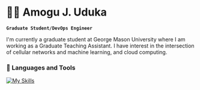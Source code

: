 # 🏄‍♂️ Amogu J. Uduka

**`Graduate Student/DevOps Engineer`**

I'm currently a graduate student at George Mason University where I am working as a Graduate Teaching Assistant. I have interest in the intersection of cellular networks and machine learning, and cloud computing.

### 🧰 Languages and Tools
[![My Skills](https://skillicons.dev/icons?i=js,html,cpp,aws,bash,docker,git,github,linux,maven,kubernetes,py,js,jenkins)](https://skillicons.dev)
